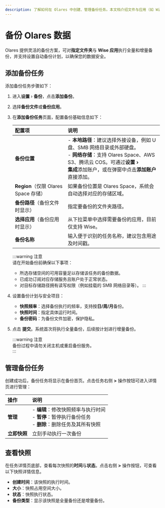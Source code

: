 ```yaml
---
description: 了解如何在 Olares 中创建、管理备份任务。本文档介绍文件与应用（如 Wise）的全量与增量备份，支持本地、外部和云存储方案。
---
```


# 备份 Olares 数据

Olares 提供灵活的备份方案，可对**指定文件夹**与 **Wise 应用**执行全量和增量备份，并支持设置自动备份计划，以确保您的数据安全。

## 添加备份任务

添加备份任务步骤如下：

1. 进入**设置** › **备份**，点击**添加备份**。
2. 选择**备份文件**或**备份应用**。
3. 在**添加备份任务**页面，配置备份基础信息如下：

    | 配置项                            | 说明                                                                                                                                   |
    |:-------------------------------|:-------------------------------------------------------------------------------------------------------------------------------------|
    | **备份位置**                       | - **本地路径**：建议选择外接设备，例如 U 盘、SMB 网络目录或外部硬盘。<br> - **网络存储**：支持 Olares Space、AWS S3、腾讯云 COS。可通过**设置 ›<br/> 集成**添加账户，或在弹窗中点击**添加账户**直接添加。 |
    | **Region**（仅限 Olares Space 存储） | 如果备份位置是 Olares Space，系统会自动选择对应的存储区域。                                                                                                 |
    | **备份路径**（备份文件时显示）              | 指定要备份的文件夹路径。                                                                                                                         |
    | **选择应用**（备份应用时显示）              | 从下拉菜单中选择需要备份的应用，目前仅支持 Wise。                                                                                                          |
    | **备份名称**                       | 输入便于识别的任务名称，建议包含用途及时间戳。                                                                                                              |


    :::warning 注意  
    请在开始备份前确保以下事项：

    - 所选存储空间的可用容量足以存储该任务的备份数据。
    - 已成功订阅对应存储服务且账户处于正常状态。
    - 对目标存储路径拥有读写权限（例如挂载的 SMB 网络目录等）。
    :::

4. 设置备份计划与安全项目：
   - **快照频率**：选择备份执行的频率，支持按**日/周/月**备份。
   - **快照时间**：指定具体运行时间。
   - **备份密码**：为备份文件加密，保护隐私。
5. 点击 **提交**。系统首次将执行全量备份，后续按计划进行增量备份。

    :::warning 注意  
    备份过程中请勿关闭主机或重启备份服务。  
    :::

## 管理备份任务

创建成功后，备份任务将显示在备份首页。点击任务右侧 **>** 操作按钮可进入详情页进行管理：

| 操作     | 说明                                                                  |
|:-------|:--------------------------------------------------------------------|
| **管理** | - **编辑**：修改快照频率与执行时间<br/>- **暂停**：暂停执行备份任务 <br/>- **删除**：删除任务及其所有快照 |
| **立即快照** | 立刻手动执行一次备份                                                          

## 查看快照

在任务详情页底部，查看每次快照的**时间**与**状态**。点击右侧 **>** 操作按钮，可查看以下快照详情信息。

- **创建时间**：该快照的执行时间。
- **大小**：快照占用空间大小。
- **状态**：快照执行状态。
- **备份类型**：显示该快照是全量备份还是增量备份。